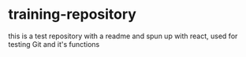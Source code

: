 # training-repository
this is a test repository with a readme and spun up with react, used for testing Git and it's functions

